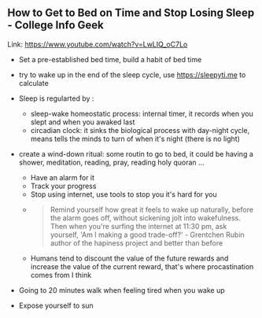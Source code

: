 ## How to Get to Bed on Time and Stop Losing Sleep - College Info Geek
Link: https://www.youtube.com/watch?v=LwLIQ_oC7Lo

- Set a pre-established bed time, build a habit of bed time
- try to wake up in the end of the sleep cycle, use https://sleepyti.me to calculate
- Sleep is regularted by :
  - sleep-wake homeostatic process: internal timer, it records when you slept and when you awaked last 
  - circadian clock: it sinks the biological process with day-night cycle, means tells the minds to turn of when it's night (there is no light)
- create a wind-down ritual: some routin to go to bed, it could be having a shower, meditation, reading, pray, reading holy quoran ...
  - Have an alarm for it
  - Track your progress
  - Stop using internet, use tools to stop you it's hard for you
  - > Remind yourself how great it feels to wake up naturally, before the alarm goes off, without sickening jolt into wakefulness. Then when you're surfing the internet at 11:30 pm, ask yourself, 'Am I making a good trade-off?' - Grentchen Rubin author of the hapiness project and better than before
  - Humans tend to discount the value of the future rewards and increase the value of the current reward, that's where procastination comes from I think
  
  

- Going to 20 minutes walk when feeling tired when you wake up 
- Expose yourself to sun
